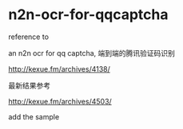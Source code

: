 # n2n-ocr-for-qqcaptcha

reference to 

an n2n ocr for qq captcha, 端到端的腾讯验证码识别

http://kexue.fm/archives/4138/

最新结果参考

http://kexue.fm/archives/4503/

add the sample
